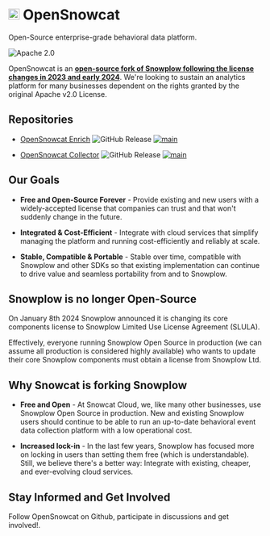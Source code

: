 # <img src="https://opensnowcat.io/logo.svg" alt="drawing" height="22"/> OpenSnowcat </h1>

 Open-Source enterprise-grade behavioral data platform.

 ![Apache 2.0](https://img.shields.io/badge/license-Apache--2-blue.svg?style=flat)

OpenSnowcat is an <span style="text-decoration:underline;font-weight:bold">open-source fork of Snowplow following the license changes in 2023 and early 2024</span>. We're looking to sustain an analytics platform for many businesses dependent on the rights granted by the original Apache v2.0 License.

## Repositories
- [OpenSnowcat Enrich](https://github.com/opensnowcat/opensnowcat-enrich)
 ![GitHub Release](https://img.shields.io/github/v/release/opensnowcat/opensnowcat-enrich?link=https%3A%2F%2Fgithub.com%2Fopensnowcat%2Fopensnowcat-collector%2Freleases)
[![main](https://github.com/opensnowcat/opensnowcat-enrich/actions/workflows/test.yml/badge.svg?branch=main)](https://github.com/opensnowcat/opensnowcat-enrich/actions/workflows/test.yml)

- [OpenSnowcat Collector](https://github.com/opensnowcat/opensnowcat-collector)
![GitHub Release](https://img.shields.io/github/v/release/opensnowcat/opensnowcat-collector?link=https%3A%2F%2Fgithub.com%2Fopensnowcat%2Fopensnowcat-collector%2Freleases)
[![main](https://github.com/opensnowcat/opensnowcat-collector/actions/workflows/test.yml/badge.svg?branch=main)](https://github.com/opensnowcat/opensnowcat-collector/actions/workflows/test.yml)

## Our Goals

- **Free and Open-Source Forever** - Provide existing and new users with a widely-accepted license that companies can trust and that won't suddenly change in the future.

- **Integrated & Cost-Efficient** - Integrate with cloud services that simplify managing the platform and running cost-efficiently and reliably at scale.

- **Stable, Compatible & Portable** - Stable over time, compatible with Snowplow and other SDKs so that existing implementation can continue to drive value and seamless portability from and to Snowplow.

## Snowplow is no longer Open-Source
On January 8th 2024 Snowplow announced it is changing its core components license to Snowplow Limited Use License Agreement (SLULA).

Effectively, everyone running Snowplow Open Source in production (we can assume all production is considered highly available) who wants to update their core Snowplow components must obtain a license from Snowplow Ltd.

## Why Snowcat is forking Snowplow

- **Free and Open** - At Snowcat Cloud, we, like many other businesses, use Snowplow Open Source in production. New and existing Snowplow users should continue to be able to run an up-to-date behavioral event data collection platform with a low operational cost.

- **Increased lock-in** - In the last few years, Snowplow has focused more on locking in users than setting them free (which is understandable). Still, we believe there's a better way: Integrate with existing, cheaper, and ever-evolving cloud services.

## Stay Informed and Get Involved

Follow OpenSnowcat on Github, participate in discussions and get involved!.
